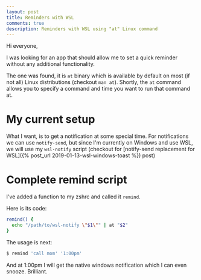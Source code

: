 ```yaml
---
layout: post
title: Reminders with WSL
comments: true
description: Reminders with WSL using "at" Linux command
---
```


Hi everyone, 

I was looking for an app that should allow me to set a quick reminder 
without any additional functionality. 

The one was found, it is `at` binary which is available by default on most (if not all) Linux
distributions (checkout `man at`).
Shortly, the `at` command allows you to specify a command and time you want to run that command at. 

My current setup
================

What I want, is to get a notification at some special time.
For notifications we can use `notify-send`,
but since I'm currently on Windows and use WSL, we will use my `wsl-notify` script 
(checkout for [notify-send replacement for WSL]({% post_url 2019-01-13-wsl-windows-toast %}) post)


Complete remind script
=====================

I've added a function to my zshrc and called it `remind`.

Here is its code:

```bash
remind() {
  echo "/path/to/wsl-notify \"$1\"" | at "$2"
}
```

The usage is next:

```bash
$ remind 'call mom' '1:00pm'
```

And at 1:00pm I will get the native windows notification which I can even snooze. Brilliant.
